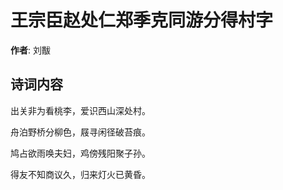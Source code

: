 # 王宗臣赵处仁郑季克同游分得村字

**作者**: 刘黻

## 诗词内容

出关非为看桃李，爱识西山深处村。

舟泊野桥分柳色，屐寻闲径破苔痕。

鸠占欲雨唤夫妇，鸡傍残阳聚子孙。

得友不知商议久，归来灯火已黄昏。

